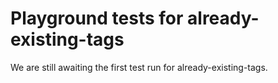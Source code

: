 # Playground tests for already-existing-tags
We are still awaiting the first test run for already-existing-tags.
